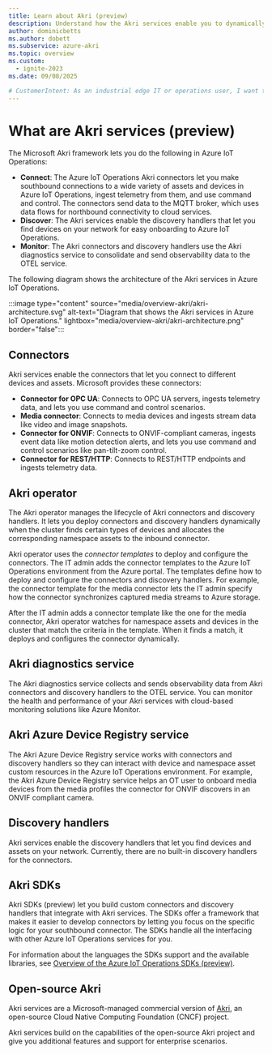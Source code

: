 ```yaml
---
title: Learn about Akri (preview)
description: Understand how the Akri services enable you to dynamically configure and deploy Akri connectors to connect a broad variety of assets and devices to the Azure IoT Operations cluster, ingest telemetry from them, and use command and control.
author: dominicbetts
ms.author: dobett
ms.subservice: azure-akri
ms.topic: overview
ms.custom:
  - ignite-2023
ms.date: 09/08/2025

# CustomerIntent: As an industrial edge IT or operations user, I want to to understand how the Akri services enable me to discover devices and assets at the edge, and expose them as resources on a Kubernetes cluster.
---
```


# What are Akri services (preview)

The Microsoft Akri framework lets you do the following in Azure IoT Operations:

- **Connect**: The Azure IoT Operations Akri connectors let you make southbound connections to a wide variety of assets and devices in Azure IoT Operations, ingest telemetry from them, and use command and control. The connectors send data to the MQTT broker, which uses data flows for northbound connectivity to cloud services.
- **Discover**: The Akri services enable the discovery handlers that let you find devices on your network for easy onboarding to Azure IoT Operations.
- **Monitor**: The Akri connectors and discovery handlers use the Akri diagnostics service to consolidate and send observability data to the OTEL service.

The following diagram shows the architecture of the Akri services in Azure IoT Operations.

<!-- Art Library Source# ConceptArt-0-000-92 -->
:::image type="content" source="media/overview-akri/akri-architecture.svg" alt-text="Diagram that shows the Akri services in Azure IoT Operations." lightbox="media/overview-akri/akri-architecture.png" border="false":::

## Connectors

Akri services enable the connectors that let you connect to different devices and assets. Microsoft provides these connectors:

- **Connector for OPC UA**: Connects to OPC UA servers, ingests telemetry data, and lets you use command and control scenarios.
- **Media connector**: Connects to media devices and ingests stream data like video and image snapshots.
- **Connector for ONVIF**: Connects to ONVIF-compliant cameras, ingests event data like motion detection alerts, and lets you use command and control scenarios like pan-tilt-zoom control.
- **Connector for REST/HTTP**: Connects to REST/HTTP endpoints and ingests telemetry data.

## Akri operator

The Akri operator manages the lifecycle of Akri connectors and discovery handlers. It lets you deploy connectors and discovery handlers dynamically when the cluster finds certain types of devices and allocates the corresponding namespace assets to the inbound connector.

Akri operator uses the _connector templates_ to deploy and configure the connectors. The IT admin adds the connector templates to the Azure IoT Operations environment from the Azure portal. The templates define how to deploy and configure the connectors and discovery handlers. For example, the connector template for the media connector lets the IT admin specify how the connector synchronizes captured media streams to Azure storage.

After the IT admin adds a connector template like the one for the media connector, Akri operator watches for namespace assets and devices in the cluster that match the criteria in the template. When it finds a match, it deploys and configures the connector dynamically.

## Akri diagnostics service

The Akri diagnostics service collects and sends observability data from Akri connectors and discovery handlers to the OTEL service. You can monitor the health and performance of your Akri services with cloud-based monitoring solutions like Azure Monitor.

## Akri Azure Device Registry service

The Akri Azure Device Registry service works with connectors and discovery handlers so they can interact with device and namespace asset custom resources in the Azure IoT Operations environment. For example, the Akri Azure Device Registry service helps an OT user to onboard media devices from the media profiles the connector for ONVIF discovers in an ONVIF compliant camera.

## Discovery handlers

Akri services enable the discovery handlers that let you find devices and assets on your network. Currently, there are no built-in discovery handlers for the connectors.

## Akri SDKs

Akri SDKs (preview) let you build custom connectors and discovery handlers that integrate with Akri services. The SDKs offer a framework that makes it easier to develop connectors by letting you focus on the specific logic for your southbound connector. The SDKs handle all the interfacing with other Azure IoT Operations services for you.

For information about the languages the SDKs support and the available libraries, see [Overview of the Azure IoT Operations SDKs (preview)](../develop-edge-apps/overview-iot-operations-sdks.md).

## Open-source Akri

Akri services are a Microsoft-managed commercial version of [Akri](https://docs.akri.sh/), an open-source Cloud Native Computing Foundation (CNCF) project.

Akri services build on the capabilities of the open-source Akri project and give you additional features and support for enterprise scenarios.
